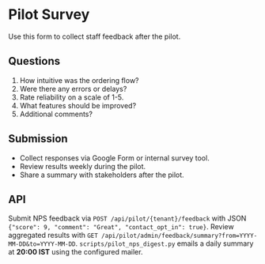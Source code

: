 # Pilot Survey

Use this form to collect staff feedback after the pilot.

## Questions
1. How intuitive was the ordering flow?
2. Were there any errors or delays?
3. Rate reliability on a scale of 1-5.
4. What features should be improved?
5. Additional comments?

## Submission
- Collect responses via Google Form or internal survey tool.
- Review results weekly during the pilot.
- Share a summary with stakeholders after the pilot.

## API
Submit NPS feedback via `POST /api/pilot/{tenant}/feedback` with JSON
`{"score": 9, "comment": "Great", "contact_opt_in": true}`.
Review aggregated results with
`GET /api/pilot/admin/feedback/summary?from=YYYY-MM-DD&to=YYYY-MM-DD`.
`scripts/pilot_nps_digest.py` emails a daily summary at **20:00 IST** using the
configured mailer.
